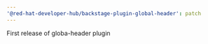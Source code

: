 ```yaml
---
'@red-hat-developer-hub/backstage-plugin-global-header': patch
---
```


First release of globa-header plugin
